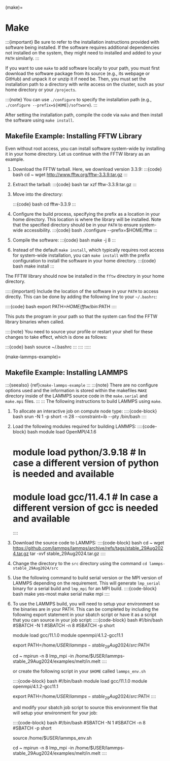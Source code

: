 (make)=
# Make
:::{important}
Be sure to refer to the installation instructions provided with software being installed. If the software requires additional dependencies not installed on the system, they might need to installed and added to your `PATH` similarly.
:::

If you want to use `make` to add software locally to your path, you must first download the software package from its source (e.g., its webpage or GitHub) and unpack it or unzip it if need be. Then, you must set the installation path to a directory with write access on the cluster, such as your home directory or your `/projects`.

:::{note}
You can use `./configure` to specify the installation path (e.g., `./configure --prefix=${HOME}/software`).
:::

After setting the installation path, compile the code via `make` and then install the software using `make install`.

## Makefile Example: Installing FFTW Library

Even without root access, you can install software system-wide by installing it in your home directory. Let us continue with the FFTW library as an example.

1. Download the FFTW tarball. Here, we download version 3.3.9:
    :::{code} bash
    cd ~
    wget http://www.fftw.org/fftw-3.3.9.tar.gz
    :::

1. Extract the tarball:
    :::{code} bash
    tar xzf fftw-3.3.9.tar.gz
    :::

1. Move into the directory:

    :::{code} bash
    cd fftw-3.3.9
    :::

1. Configure the build process, specifying the prefix as a location in your home directory. This location is where the library will be installed. Note that the specified directory should be in your `PATH` to ensure system-wide accessibility.
    :::{code} bash
    ./configure --prefix=$HOME/fftw
    :::

1. Compile the software:
    :::{code} bash
    make -j 8
    :::

1. Instead of the default `make install`, which typically requires root access for system-wide installation, you can `make install` with the prefix configuration to install the software in your home directory.
    :::{code} bash
    make install
    :::

The FFTW library should now be installed in the `fftw` directory in your home directory.

:::::{important}
Include the location of the software in your `PATH` to access directly. This can be done by adding the following line to your `~/.bashrc`:

::::{code} bash
export PATH=$HOME/fftw/bin:$PATH
::::

This puts the program in your path so that the system can find the FFTW library binaries when called.

::::{note}
You need to source your profile or restart your shell for these changes to take effect, which is done as follows:

:::{code} bash
source ~/.bashrc
:::
::::
:::::

(make-lammps-example)=
## Makefile Example: Installing LAMMPS
:::{seealso}
{ref}`cmake-lammps-example`
:::
:::{note}
There are no configure options used and the information is stored within the makefiles `MAKE` directory inside of the LAMMPS source code in the `make.serial` and `make.mpi` files.
:::
:::
The following instructions to build LAMMPS using `make`.
1. To allocate an interactive job on compute node type:
   ::::{code-block} bash
   srun -N 1 -p short -n 28 --constraint=ib --pty /bin/bash
   ::::
1. Load the following modules required for building LAMMPS:
   ::::{code-block} bash
   module load OpenMPI/4.1.6
   # module load python/3.9.18  # In case a different version of python is needed and available
   # module load gcc/11.4.1     # In case a different version of gcc is needed and available

   ::::
1. Download the source code to LAMMPS:
   ::::{code-block} bash
   cd ~
   wget https://github.com/lammps/lammps/archive/refs/tags/stable_29Aug2024.tar.gz
   tar -xvf stable_29Aug2024.tar.gz 
   ::::
1. Change the directory to the `src` directory using the command `cd lammps-stable_29Aug2024/src`
1. Use the following command to build serial version or the MPI version of LAMMPS depending on the requirement. This will generate `lmp_serial` binary for a serial build and `lmp_mpi` for an MPI build.
   ::::{code-block} bash
   make yes-most
   make serial
   make mpi
   ::::
1. To use the LAMMPS build, you will need to setup your environment so the binaries are in your PATH. This can be completed by including the following export statement in your sbatch script or have it as a script that you can source in your job script:
   ::::{code-block} bash
   #!/bin/bash
   #SBATCH -N 1
   #SBATCH -n 8
   #SBATCH -p short

   module load gcc/11.1.0
   module openmpi/4.1.2-gcc11.1

   export PATH=/home/$USER/lammps-stable_29Aug2024/src:$PATH

   cd ~
   mpirun -n 8 lmp_mpi -in /home/$USER/lammps-stable_29Aug2024/examples/melt/in.melt
   ::::

   or create the following script in your `$HOME` called `lammps_env.sh`

   ::::{code-block} bash
   #!/bin/bash
   module load gcc/11.1.0
   module openmpi/4.1.2-gcc11.1

   export PATH=/home/$USER/lammps-stable_29Aug2024/src:$PATH
   ::::

   and modify your sbatch job script to source this environment file that will setup your environment for your job:

   ::::{code-block} bash
   #!/bin/bash
   #SBATCH -N 1
   #SBATCH -n 8
   #SBATCH -p short
   
   source /home/$USER/lammps_env.sh

   cd ~
   mpirun -n 8 lmp_mpi -in /home/$USER/lammps-stable_29Aug2024/examples/melt/in.melt
   ::::